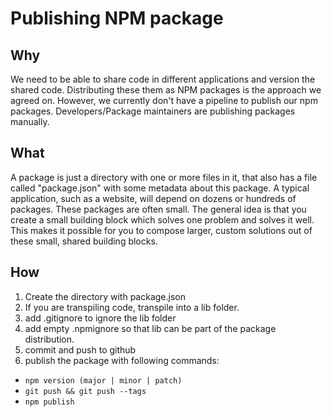 # Publishing NPM package

## Why
We need to be able to share code in different applications and version the shared code. Distributing these them as NPM packages is the approach we agreed on. However, we currently don't have a pipeline to publish our npm packages. Developers/Package maintainers are publishing packages manually. 

## What
A package is just a directory with one or more files in it, that also has a file called "package.json" with some metadata about this package. A typical application, such as a website, will depend on dozens or hundreds of packages. These packages are often small. The general idea is that you create a small building block which solves one problem and solves it well. This makes it possible for you to compose larger, custom solutions out of these small, shared building blocks.

## How
1. Create the directory with package.json
2. If you are transpiling code, transpile into a lib folder.
3. add .gitignore to ignore the lib folder
4. add empty .npmignore so that lib can be part of the package distribution.
5. commit and push to github
6. publish the package with following commands:
  - `npm version (major | minor | patch)`
  - `git push && git push --tags`
  - `npm publish`